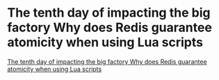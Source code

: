 # The tenth day of impacting the big factory Why does Redis guarantee atomicity when using Lua scripts
[The tenth day of impacting the big factory Why does Redis guarantee atomicity when using Lua scripts](https://aiwithcloud.com/2022/09/16/the_tenth_day_of_impacting_the_big_factory_why_does_redis_guarantee_atomicity_when_using_lua_scripts/)